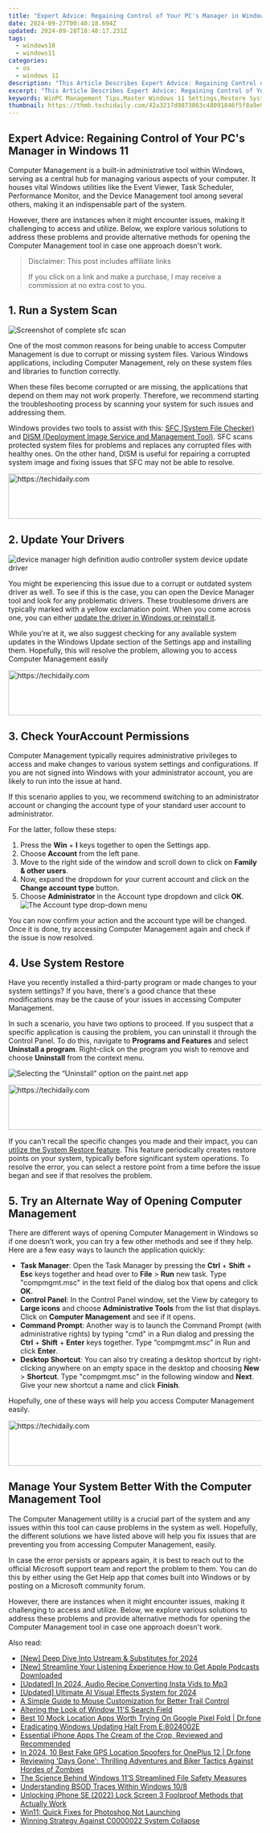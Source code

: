 ```yaml
---
title: "Expert Advice: Regaining Control of Your PC's Manager in Windows 11"
date: 2024-09-27T00:40:18.694Z
updated: 2024-09-28T18:48:17.231Z
tags:
  - windows10
  - windows11
categories:
  - os
  - windows 11
description: "This Article Describes Expert Advice: Regaining Control of Your PC's Manager in Windows 11"
excerpt: "This Article Describes Expert Advice: Regaining Control of Your PC's Manager in Windows 11"
keywords: WinPC Management Tips,Master Windows 11 Settings,Restore System Control,Expert Tech Support Guide,PC Manager Recovery Steps,Gain Command Center Power,Enhance User Control Windows
thumbnail: https://thmb.techidaily.com/42a3217d9873863c48091846f5f8a9e9b9b6456440b499628df593e7d229a025.jpg
---
```


## Expert Advice: Regaining Control of Your PC's Manager in Windows 11

 Computer Management is a built-in administrative tool within Windows, serving as a central hub for managing various aspects of your computer. It houses vital Windows utilities like the Event Viewer, Task Scheduler, Performance Monitor, and the Device Management tool among several others, making it an indispensable part of the system.

 However, there are instances when it might encounter issues, making it challenging to access and utilize. Below, we explore various solutions to address these problems and provide alternative methods for opening the Computer Management tool in case one approach doesn't work.

>  Disclaimer: This post includes affiliate links
>
>  If you click on a link and make a purchase, I may receive a commission at no extra cost to you.
>

## 1\. Run a System Scan

![Screenshot of complete sfc scan](https://static1.makeuseofimages.com/wordpress/wp-content/uploads/2023/06/screenshot-of-complete-sfc-scan.jpg)

 One of the most common reasons for being unable to access Computer Management is due to corrupt or missing system files. Various Windows applications, including Computer Management, rely on these system files and libraries to function correctly.

 When these files become corrupted or are missing, the applications that depend on them may not work properly. Therefore, we recommend starting the troubleshooting process by scanning your system for such issues and addressing them.

 Windows provides two tools to assist with this: [SFC (System File Checker)](https://www.makeuseof.com/system-file-checker-sfc-windows/) and [DISM (Deployment Image Service and Management Tool)](https://www.makeuseof.com/windows-11-fix-windows-search-bar-error/). SFC scans protected system files for problems and replaces any corrupted files with healthy ones. On the other hand, DISM is useful for repairing a corrupted system image and fixing issues that SFC may not be able to resolve.

<!-- affiliate ads begin -->
<a href="https://bluettius.sjv.io/c/5597632/2139115/17108" target="_top" id="2139115">
  <img src="//a.impactradius-go.com/display-ad/17108-2139115" border="0" alt="https://techidaily.com" width="728" height="90"/>
</a>
<img height="0" width="0" src="https://bluettius.sjv.io/i/5597632/2139115/17108" style="position:absolute;visibility:hidden;" border="0" />
<!-- affiliate ads end -->

## 2\. Update Your Drivers

![device manager high definition audio controller system device update driver](https://static1.makeuseofimages.com/wordpress/wp-content/uploads/2023/10/device-manager-high-definition-audio-controller-system-device-update-driver.jpg)

 You might be experiencing this issue due to a corrupt or outdated system driver as well. To see if this is the case, you can open the Device Manager tool and look for any problematic drivers. These troublesome drivers are typically marked with a yellow exclamation point. When you come across one, you can either [update the driver in Windows or reinstall it](https://www.makeuseof.com/tag/find-replace-outdated-windows-drivers/).

 While you're at it, we also suggest checking for any available system updates in the Windows Update section of the Settings app and installing them. Hopefully, this will resolve the problem, allowing you to access Computer Management easily

<!-- affiliate ads begin -->
<a href="https://appsumo.8odi.net/c/5597632/2082530/7443" target="_top" id="2082530">
  <img src="//a.impactradius-go.com/display-ad/7443-2082530" border="0" alt="https://techidaily.com" width="728" height="90"/>
</a>
<img height="0" width="0" src="https://appsumo.8odi.net/i/5597632/2082530/7443" style="position:absolute;visibility:hidden;" border="0" />
<!-- affiliate ads end -->

## 3\. Check YourAccount Permissions

 Computer Management typically requires administrative privileges to access and make changes to various system settings and configurations. If you are not signed into Windows with your administrator account, you are likely to run into the issue at hand.

 If this scenario applies to you, we recommend switching to an administrator account or changing the account type of your standard user account to administrator.

 For the latter, follow these steps:

1. Press the **Win** \+ **I** keys together to open the Settings app.
2. Choose **Account** from the left pane.
3. Move to the right side of the window and scroll down to click on **Family & other users**.
4. Now, expand the dropdown for your current account and click on the **Change account type** button.
5. Choose **Administrator** in the Account type dropdown and click **OK**.  
![The Account type drop-down menu](https://static1.makeuseofimages.com/wordpress/wp-content/uploads/2023/07/administrator-account.jpg)

 You can now confirm your action and the account type will be changed. Once it is done, try accessing Computer Management again and check if the issue is now resolved.

## 4\. Use System Restore

 Have you recently installed a third-party program or made changes to your system settings? If you have, there's a good chance that these modifications may be the cause of your issues in accessing Computer Management.

 In such a scenario, you have two options to proceed. If you suspect that a specific application is causing the problem, you can uninstall it through the Control Panel. To do this, navigate to **Programs and Features** and select **Uninstall a program**. Right-click on the program you wish to remove and choose **Uninstall** from the context menu.

![Selecting the “Uninstall” option on the paint.net app](https://static1.makeuseofimages.com/wordpress/wp-content/uploads/2022/09/Selecting-the-“Uninstall”-option-on-the-paintnet-app.jpg)

<!-- affiliate ads begin -->
<a href="https://unicoeye.pxf.io/c/5597632/2134496/18498" target="_top" id="2134496">
  <img src="//a.impactradius-go.com/display-ad/18498-2134496" border="0" alt="https://techidaily.com" width="728" height="90"/>
</a>
<img height="0" width="0" src="https://unicoeye.pxf.io/i/5597632/2134496/18498" style="position:absolute;visibility:hidden;" border="0" />
<!-- affiliate ads end -->

 If you can't recall the specific changes you made and their impact, you can [utilize the System Restore feature](https://www.makeuseof.com/use-system-restore-windows/). This feature periodically creates restore points on your system, typically before significant system operations. To resolve the error, you can select a restore point from a time before the issue began and see if that resolves the problem.

## 5\. Try an Alternate Way of Opening Computer Management

 There are different ways of opening Computer Management in Windows so if one doesn’t work, you can try a few other methods and see if they help. Here are a few easy ways to launch the application quickly:

* **Task Manager**: Open the Task Manager by pressing the **Ctrl** \+ **Shift** \+ **Esc** keys together and head over to **File** \> **Run** new task. Type "compmgmt.msc" in the text field of the dialog box that opens and click **OK**.
* **Control Panel**: In the Control Panel window, set the View by category to **Large icons** and choose **Administrative Tools** from the list that displays. Click on **Computer Management** and see if it opens.
* **Command Prompt**: Another way is to launch the Command Prompt (with administrative rights) by typing "cmd" in a Run dialog and pressing the **Ctrl** \+ **Shift** \+ **Enter** keys together. Type “compmgmt.msc” in Run and click **Enter**.
* **Desktop Shortcut**: You can also try creating a desktop shortcut by right-clicking anywhere on an empty space in the desktop and choosing **New** \> **Shortcut**. Type "compmgmt.msc" in the following window and **Next**. Give your new shortcut a name and click **Finish**.

 Hopefully, one of these ways will help you access Computer Management easily.

<!-- affiliate ads begin -->
<a href="https://appsumo.8odi.net/c/5597632/2100541/7443" target="_top" id="2100541">
  <img src="//a.impactradius-go.com/display-ad/7443-2100541" border="0" alt="https://techidaily.com" width="728" height="90"/>
</a>
<img height="0" width="0" src="https://appsumo.8odi.net/i/5597632/2100541/7443" style="position:absolute;visibility:hidden;" border="0" />
<!-- affiliate ads end -->

## Manage Your System Better With the Computer Management Tool

 The Computer Management utility is a crucial part of the system and any issues within this tool can cause problems in the system as well. Hopefully, the different solutions we have listed above will help you fix issues that are preventing you from accessing Computer Management, easily.

 In case the error persists or appears again, it is best to reach out to the official Microsoft support team and report the problem to them. You can do this by either using the Get Help app that comes built into Windows or by posting on a Microsoft community forum.

 However, there are instances when it might encounter issues, making it challenging to access and utilize. Below, we explore various solutions to address these problems and provide alternative methods for opening the Computer Management tool in case one approach doesn't work.

<ins class="adsbygoogle"
      style="display:block"
      data-ad-client="ca-pub-7571918770474297"
      data-ad-slot="8358498916"
      data-ad-format="auto"
      data-full-width-responsive="true"></ins>
    

<span class="atpl-alsoreadstyle">Also read:</span>
<div><ul>
<li><a href="https://article-files.techidaily.com/new-deep-dive-into-ustream-and-substitutes-for-2024/"><u>[New] Deep Dive Into Ustream & Substitutes for 2024</u></a></li>
<li><a href="https://some-guidance.techidaily.com/new-streamline-your-listening-experience-how-to-get-apple-podcasts-downloaded/"><u>[New] Streamline Your Listening Experience How to Get Apple Podcasts Downloaded</u></a></li>
<li><a href="https://instagram-clips.techidaily.com/updated-in-2024-audio-recipe-converting-insta-vids-to-mp3/"><u>[Updated] In 2024, Audio Recipe Converting Insta Vids to Mp3</u></a></li>
<li><a href="https://fox-glue.techidaily.com/updated-ultimate-ai-visual-effects-system-for-2024/"><u>[Updated] Ultimate AI Visual Effects System for 2024</u></a></li>
<li><a href="https://win11.techidaily.com/a-simple-guide-to-mouse-customization-for-better-trail-control/"><u>A Simple Guide to Mouse Customization for Better Trail Control</u></a></li>
<li><a href="https://win11.techidaily.com/altering-the-look-of-window-11s-search-field/"><u>Altering the Look of Window 11'S Search Field</u></a></li>
<li><a href="https://fake-location.techidaily.com/best-10-mock-location-apps-worth-trying-on-google-pixel-fold-drfone-by-drfone-virtual-android/"><u>Best 10 Mock Location Apps Worth Trying On Google Pixel Fold | Dr.fone</u></a></li>
<li><a href="https://win11.techidaily.com/eradicating-windows-updating-halt-from-e8024002e/"><u>Eradicating Windows Updating Halt From E:8024002E</u></a></li>
<li><a href="https://ai-vdieo-software.techidaily.com/essential-iphone-apps-the-cream-of-the-crop-reviewed-and-recommended/"><u>Essential iPhone Apps The Cream of the Crop, Reviewed and Recommended</u></a></li>
<li><a href="https://change-location.techidaily.com/in-2024-10-best-fake-gps-location-spoofers-for-oneplus-12-drfone-by-drfone-virtual-android/"><u>In 2024, 10 Best Fake GPS Location Spoofers for OnePlus 12 | Dr.fone</u></a></li>
<li><a href="https://buynow-marvelous.techidaily.com/reviewing-days-gone-thrilling-adventures-and-biker-tactics-against-hordes-of-zombies/"><u>Reviewing 'Days Gone': Thrilling Adventures and Biker Tactics Against Hordes of Zombies</u></a></li>
<li><a href="https://win11.techidaily.com/the-science-behind-windows-11s-streamlined-file-safety-measures/"><u>The Science Behind Windows 11’S Streamlined File Safety Measures</u></a></li>
<li><a href="https://win11.techidaily.com/understanding-bsod-traces-within-windows-108/"><u>Understanding BSOD Traces Within Windows 10/8</u></a></li>
<li><a href="https://ios-unlock.techidaily.com/unlocking-iphone-se-2022-lock-screen-3-foolproof-methods-that-actually-work-by-drfone-ios/"><u>Unlocking iPhone SE (2022) Lock Screen 3 Foolproof Methods that Actually Work</u></a></li>
<li><a href="https://win11.techidaily.com/win11-quick-fixes-for-photoshop-not-launching/"><u>Win11: Quick Fixes for Photoshop Not Launching</u></a></li>
<li><a href="https://win11.techidaily.com/winning-strategy-against-c0000022-system-collapse/"><u>Winning Strategy Against C0000022 System Collapse</u></a></li>
</ul></div>

